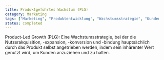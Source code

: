 ```yaml
---
title: Produktgeführtes Wachstum (PLG)
category: Marketing
tags: ["Marketing", "Produktentwicklung", "Wachstumsstrategie", "Kundenakquisition"]
status: completed
---
```

Product-Led Growth (PLG): Eine Wachstumsstrategie, bei der die Nutzerakquisition, -expansion, -konversion und -bindung hauptsächlich durch das Produkt selbst angetrieben werden, indem sein inhärenter Wert genutzt wird, um Kunden anzuziehen und zu halten.